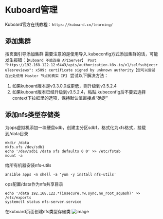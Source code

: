 # Kuboard管理
Kuboard官方在线教程：`https://kuboard.cn/learning/`

## 添加集群
按页面引导添加集群
需要注意的是使用导入.kubeconfig方式添加集群的话，可能发生报错：`【Kuboard 不能连接 APIServer】 Post "https://192.168.122.12:6443/apis/authorization.k8s.io/v1/selfsubjectrulesreviews": x509: certificate signed by unknown authority【您可以尝试在此处使用 Master 节点的真实 IP】`
尝试以下解决方法：
1. 如果kuboard版本是v3.3.0.0或更低，则升级到v3.5.2.4
2. 如果kuboard版本已经升级到v3.5.2.4，粘贴.kubeconfig后不要去选择context下拉框里的选项，保持默认值直接点“确定”

## 添加nfs类型存储类
为ops虚拟机添加一块硬盘sdb，创建主分区sdb1，格式化为xfs格式，挂载到/data目录
```shell
mkdir /data
mkfs.xfs /dev/sdb1
echo '/dev/sdb1 /data xfs defaults 0 0' >> /etc/fstab
mount -a
```
给所有机器安装nfs-utils
```shell
ansible apps -m shell -a 'yum -y install nfs-utils'
```
ops配置/data作为nfs共享目录
```shell
echo '/data 192.168.122.*(insecure,rw,sync,no_root_squash)' >> /etc/exports
systemctl status nfs-server.service
```
在kuboard页面创建nfs类型存储类
![image](https://github.com/fiendxiu/myk8s_paas/assets/24711307/4c37d232-b3f5-48a4-b8a5-d136ec71ff7c)

##
